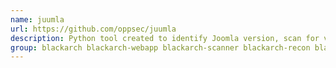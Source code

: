 ```yaml
---
name: juumla
url: https://github.com/oppsec/juumla
description: Python tool created to identify Joomla version, scan for vulnerabilities and search for config files.
group: blackarch blackarch-webapp blackarch-scanner blackarch-recon blackarch-fingerprint
---
```

